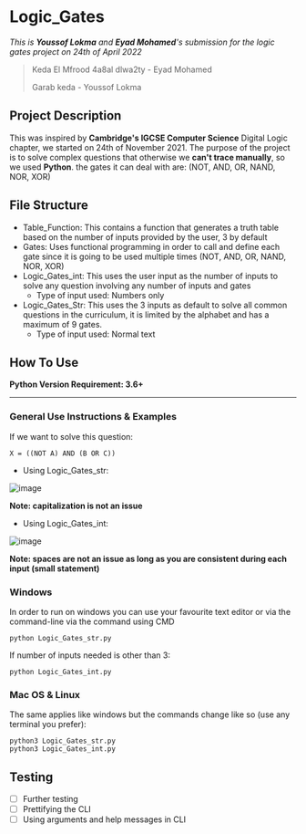 # Logic_Gates
*This is **Youssof Lokma** and **Eyad Mohamed**'s submission for the logic gates project on 24th of April 2022*

> Keda El Mfrood 4a8al dlwa2ty - Eyad Mohamed
>
> Garab keda - Youssof Lokma

## Project Description
This was inspired by **Cambridge's IGCSE Computer Science** Digital Logic chapter, we started on 24th of November 2021. The purpose of the project is to solve complex questions that otherwise we **can't trace manually**, so we used **Python**. the gates it can deal with are: (NOT, AND, OR, NAND, NOR, XOR)


## File Structure
* Table_Function: This contains a function that generates a truth table based on the number of inputs provided by the user, 3 by default
* Gates: Uses functional programming in order to call and define each gate since it is going to be used multiple times (NOT, AND, OR, NAND, NOR, XOR)
* Logic_Gates_int: This uses the user input as the number of inputs to solve any question involving any number of inputs and gates
    * Type of input used: Numbers only
* Logic_Gates_Str: This uses the 3 inputs as default to solve all common questions in the curriculum, it is limited by the alphabet and has a maximum of 9 gates. 
    * Type of input used: Normal text
## How To Use
**Python Version Requirement: 3.6+**

---
### General Use Instructions & Examples
If we want to solve this question:
```
X = ((NOT A) AND (B OR C))
```
* Using Logic_Gates_str:

![image](https://user-images.githubusercontent.com/94978677/165080197-d46b68fe-940e-4d6b-b4fe-febea23ec82b.png)

**Note: capitalization is not an issue**
* Using Logic_Gates_int:

![image](https://user-images.githubusercontent.com/94978677/165080636-fc92f7cc-d239-4e22-bad6-814fcfd6afeb.png)

**Note: spaces are not an issue as long as you are consistent during each input (small statement)**

### Windows
In order to run on windows you can use your favourite text editor or via the command-line via the command using CMD
```
python Logic_Gates_str.py
```
If number of inputs needed is other than 3:
```
python Logic_Gates_int.py
```
### Mac OS & Linux
The same applies like windows but the commands change like so (use any terminal you prefer):
```
python3 Logic_Gates_str.py
python3 Logic_Gates_int.py
```

## Testing
- [ ] Further testing
- [ ] Prettifying the CLI
- [ ] Using arguments and help messages in CLI
